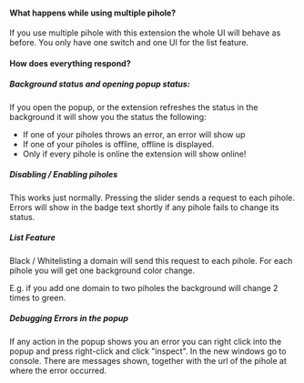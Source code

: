 #### What happens while using multiple pihole?

If you use multiple pihole with this extension the whole UI will behave as before.
You only have one switch and one UI for the list feature.

#### How does everything respond?

##### Background status and opening popup status:

If you open the popup, or the extension refreshes the status in the background it will show you the status the following:
- If one of your piholes throws an error, an error will show up
- If one of your piholes is offline, offline is displayed.
- Only if every pihole is online the extension will show online!

##### Disabling / Enabling piholes

This works just normally. Pressing the slider sends a request to each pihole.
Errors will show in the badge text shortly if any pihole fails to change its status.

##### List Feature

Black / Whitelisting a domain will send this request to each pihole. For each pihole you will get one background color change.

E.g. if you add one domain to two piholes the background will change 2 times to green.

##### Debugging Errors in the popup

If any action in the popup shows you an error you can right click into the popup and press right-click and click "inspect".
In the new windows go to console. There are messages shown, together with the url of the pihole at where the error occurred.

